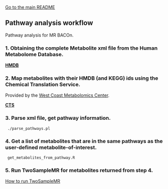 [Go to the main README](https://github.com/NCBI-Hackathons/MR_BACOn/blob/master/README.md)

<h2>Pathway analysis workflow</h2>

Pathway analysis for MR BACOn.

### 1. Obtaining the complete Metabolite xml file from the Human Metabolome Database.

[**HMDB**](http://www.hmdb.ca/downloads )

### 2. Map metabolites with their HMDB (and KEGG) ids using the Chemical Translation Service.

Provided by the [West Coast Metabolomics Center](http://metabolomics.ucdavis.edu/Downloads).

[**CTS**](http://cts.fiehnlab.ucdavis.edu/ )

### 3. Parse xml file, get pathway information.
	 ./parse_pathways.pl
### 4. Get a list of metabolites that are in the same pathways as the user-defined metabolite-of-interest.
	 get_metabolites_from_pathway.R

### 5. Run TwoSampleMR for metabolites returned from step 4.

[How to run TwoSampleMR](https://github.com/NCBI-Hackathons/MR_BACOn/blob/master/RuningMR/MR_Readme.md)
